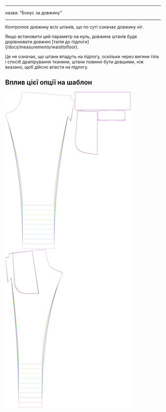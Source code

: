 - - -
назва: "Бонус за довжину"
- - -

Контролює довжину всіх штанів, що по суті означає довжину ніг.

<Note>

Якщо встановити цей параметр на нуль, довжина штанів буде дорівнювати довжині [талія до підлоги] (/docs/measurements/waisttofloor).

Це не означає, що штани впадуть на підлогу, оскільки через вигини тіла і спосіб драпірування тканини,
штани повинні бути довшими, ніж вказано, щоб дійсно впасти на підлогу.

</Note>

## Вплив цієї опції на шаблон

![На цьому зображенні показано вплив цієї опції шляхом накладання декількох варіантів, які мають різне значення для цієї опції](paco_lengthbonus_sample.svg "Вплив цієї опції на шаблон")
